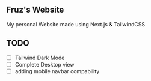 ## Fruz's Website

My personal Website made using Next.js & TailwindCSS

## TODO

- [ ] Tailwind Dark Mode
- [ ] Complete Desktop view
- [ ] adding mobile navbar compability
